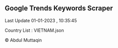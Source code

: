 

## Google Trends Keywords Scraper 
 
Last Update 01-01-2023 , 10:35:45

Country List :
VIETNAM.json



© Abdul Muttaqin 
